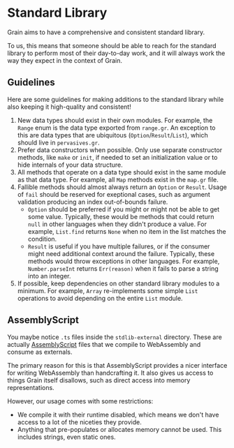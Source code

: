 # Standard Library

Grain aims to have a comprehensive and consistent standard library.

To us, this means that someone should be able to reach for the standard library to perform most of their day-to-day work, and it will always work the way they expect in the context of Grain.

## Guidelines

Here are some guidelines for making additions to the standard library while also keeping it high-quality and consistent!

1. New data types should exist in their own modules. For example, the `Range` enum is the data type exported from `range.gr`. An exception to this are data types that are ubiquitous (`Option`/`Result`/`List`), which should live in `pervasives.gr`.
1. Prefer data constructors when possible. Only use separate constructor methods, like `make` or `init`, if needed to set an initialization value or to hide internals of your data structure.
1. All methods that operate on a data type should exist in the same module as that data type. For example, all `Map` methods exist in the `map.gr` file.
1. Fallible methods should almost always return an `Option` or `Result`. Usage of `fail` should be reserved for exeptional cases, such as argument validation producing an index out-of-bounds failure.
    * `Option` should be preferred if you might or might not be able to get some value. Typically, these would be methods that could return `null` in other languages when they didn't produce a value. For example, `List.find` returns `None` when no item in the list matches the condition.
    * `Result` is useful if you have multiple failures, or if the consumer might need additional context around the failure. Typically, these methods would throw exceptions in other languages. For example, `Number.parseInt` returns `Err(reason)` when it fails to parse a string into an integer.
1. If possible, keep dependencies on other standard library modules to a minimum. For example, `Array` re-implements some simple `List` operations to avoid depending on the entire `List` module.

## AssemblyScript

You maybe notice `.ts` files inside the `stdlib-external` directory. These are actually [AssemblyScript](https://www.assemblyscript.org/) files that we compile to WebAssembly and consume as externals.

The primary reason for this is that AssemblyScript provides a nicer interface for writing WebAssembly than handcrafting it. It also gives us access to things Grain itself disallows, such as direct access into memory representations.

However, our usage comes with some restrictions:

* We compile it with their runtime disabled, which means we don't have access to a lot of the niceties they provide.
* Anything that pre-populates or allocates memory cannot be used. This includes strings, even static ones.
